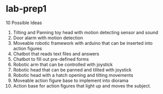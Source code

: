 # lab-prep1

10 Possible Ideas

1. Tilting and Panning toy head with motion detecting sensor and sound
2. Door alarm with motion detection
3. Moveable robotic framework with arduino that can be inserted into action figures
4. Chatbot that reads text files and answers
5. Chatbot to fill out pre-defined forms
6. Robotic arm that can be controlled with joystick
7. Robotic head that can be panned and tilited with joystick
8. Robotic head with a hatch opening and tilting movements
9. Moveable action figure base to implement into diorama
10. Action base for action figures that light up and moves the subject. 
